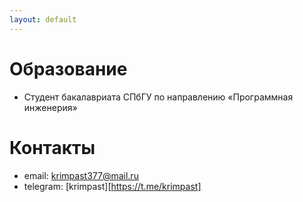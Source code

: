 ```yaml
---
layout: default
---
```


# Образование
- Студент бакалавриата СПбГУ по направлению «Программная инженерия»

# Контакты
- email: krimpast377@mail.ru
- telegram: [krimpast][https://t.me/krimpast]
